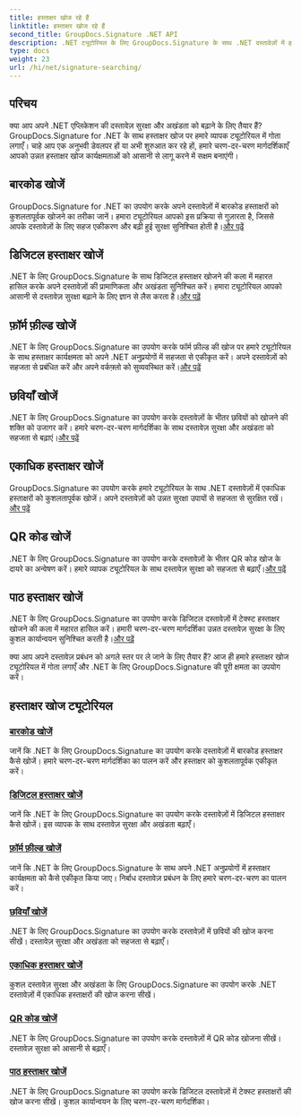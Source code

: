 ```yaml
---
title: हस्ताक्षर खोज रहे हैं
linktitle: हस्ताक्षर खोज रहे हैं
second_title: GroupDocs.Signature .NET API
description: .NET ट्यूटोरियल के लिए GroupDocs.Signature के साथ .NET दस्तावेज़ों में हस्ताक्षर खोजना सीखें। बारकोड, डिजिटल, छवि, टेक्स्ट और क्यूआर कोड खोजों के साथ सुरक्षा बढ़ाएँ।
type: docs
weight: 23
url: /hi/net/signature-searching/
---
```

## परिचय

क्या आप अपने .NET एप्लिकेशन की दस्तावेज़ सुरक्षा और अखंडता को बढ़ाने के लिए तैयार हैं? GroupDocs.Signature for .NET के साथ हस्ताक्षर खोज पर हमारे व्यापक ट्यूटोरियल में गोता लगाएँ। चाहे आप एक अनुभवी डेवलपर हों या अभी शुरुआत कर रहे हों, हमारे चरण-दर-चरण मार्गदर्शिकाएँ आपको उन्नत हस्ताक्षर खोज कार्यक्षमताओं को आसानी से लागू करने में सक्षम बनाएंगी।

## बारकोड खोजें
 GroupDocs.Signature for .NET का उपयोग करके अपने दस्तावेज़ों में बारकोड हस्ताक्षरों को कुशलतापूर्वक खोजने का तरीका जानें। हमारा ट्यूटोरियल आपको इस प्रक्रिया से गुज़ारता है, जिससे आपके दस्तावेज़ों के लिए सहज एकीकरण और बढ़ी हुई सुरक्षा सुनिश्चित होती है।[और पढ़ें](./search-for-barcode/)

## डिजिटल हस्ताक्षर खोजें
 .NET के लिए GroupDocs.Signature के साथ डिजिटल हस्ताक्षर खोजने की कला में महारत हासिल करके अपने दस्तावेज़ों की प्रामाणिकता और अखंडता सुनिश्चित करें। हमारा ट्यूटोरियल आपको आसानी से दस्तावेज़ सुरक्षा बढ़ाने के लिए ज्ञान से लैस करता है।[और पढ़ें](./search-for-digital-signatures/)

## फ़ॉर्म फ़ील्ड खोजें
.NET के लिए GroupDocs.Signature का उपयोग करके फॉर्म फ़ील्ड की खोज पर हमारे ट्यूटोरियल के साथ हस्ताक्षर कार्यक्षमता को अपने .NET अनुप्रयोगों में सहजता से एकीकृत करें। अपने दस्तावेज़ों को सहजता से प्रबंधित करें और अपने वर्कफ़्लो को सुव्यवस्थित करें।[और पढ़ें](./search-for-form-fields/)

## छवियाँ खोजें
 .NET के लिए GroupDocs.Signature का उपयोग करके दस्तावेज़ों के भीतर छवियों को खोजने की शक्ति को उजागर करें। हमारे चरण-दर-चरण मार्गदर्शिका के साथ दस्तावेज़ सुरक्षा और अखंडता को सहजता से बढ़ाएं।[और पढ़ें](./search-for-images/)

## एकाधिक हस्ताक्षर खोजें
 GroupDocs.Signature का उपयोग करके हमारे ट्यूटोरियल के साथ .NET दस्तावेज़ों में एकाधिक हस्ताक्षरों को कुशलतापूर्वक खोजें। अपने दस्तावेज़ों को उन्नत सुरक्षा उपायों से सहजता से सुरक्षित रखें।[और पढ़ें](./search-for-multiple-signatures/)

## QR कोड खोजें
 .NET के लिए GroupDocs.Signature का उपयोग करके दस्तावेज़ों के भीतर QR कोड खोज के दायरे का अन्वेषण करें। हमारे व्यापक ट्यूटोरियल के साथ दस्तावेज़ सुरक्षा को सहजता से बढ़ाएँ।[और पढ़ें](./search-for-qr-codes/)

## पाठ हस्ताक्षर खोजें
.NET के लिए GroupDocs.Signature का उपयोग करके डिजिटल दस्तावेज़ों में टेक्स्ट हस्ताक्षर खोजने की कला में महारत हासिल करें। हमारी चरण-दर-चरण मार्गदर्शिका उन्नत दस्तावेज़ सुरक्षा के लिए कुशल कार्यान्वयन सुनिश्चित करती है।[और पढ़ें](./search-for-text-signatures/)

क्या आप अपने दस्तावेज़ प्रबंधन को अगले स्तर पर ले जाने के लिए तैयार हैं? आज ही हमारे हस्ताक्षर खोज ट्यूटोरियल में गोता लगाएँ और .NET के लिए GroupDocs.Signature की पूरी क्षमता का उपयोग करें।

## हस्ताक्षर खोज ट्यूटोरियल
### [बारकोड खोजें](./search-for-barcode/)
जानें कि .NET के लिए GroupDocs.Signature का उपयोग करके दस्तावेज़ों में बारकोड हस्ताक्षर कैसे खोजें। हमारे चरण-दर-चरण मार्गदर्शिका का पालन करें और हस्ताक्षर को कुशलतापूर्वक एकीकृत करें।
### [डिजिटल हस्ताक्षर खोजें](./search-for-digital-signatures/)
जानें कि .NET के लिए GroupDocs.Signature का उपयोग करके दस्तावेज़ों में डिजिटल हस्ताक्षर कैसे खोजें। इस व्यापक के साथ दस्तावेज़ सुरक्षा और अखंडता बढ़ाएँ।
### [फ़ॉर्म फ़ील्ड खोजें](./search-for-form-fields/)
जानें कि .NET के लिए GroupDocs.Signature के साथ अपने .NET अनुप्रयोगों में हस्ताक्षर कार्यक्षमता को कैसे एकीकृत किया जाए। निर्बाध दस्तावेज़ प्रबंधन के लिए हमारे चरण-दर-चरण का पालन करें।
### [छवियाँ खोजें](./search-for-images/)
.NET के लिए GroupDocs.Signature का उपयोग करके दस्तावेज़ों में छवियों की खोज करना सीखें। दस्तावेज़ सुरक्षा और अखंडता को सहजता से बढ़ाएँ।
### [एकाधिक हस्ताक्षर खोजें](./search-for-multiple-signatures/)
कुशल दस्तावेज़ सुरक्षा और अखंडता के लिए GroupDocs.Signature का उपयोग करके .NET दस्तावेज़ों में एकाधिक हस्ताक्षरों की खोज करना सीखें।
### [QR कोड खोजें](./search-for-qr-codes/)
.NET के लिए GroupDocs.Signature का उपयोग करके दस्तावेज़ों में QR कोड खोजना सीखें। दस्तावेज़ सुरक्षा को आसानी से बढ़ाएँ।
### [पाठ हस्ताक्षर खोजें](./search-for-text-signatures/)
.NET के लिए GroupDocs.Signature का उपयोग करके डिजिटल दस्तावेज़ों में टेक्स्ट हस्ताक्षरों की खोज करना सीखें। कुशल कार्यान्वयन के लिए चरण-दर-चरण मार्गदर्शिका।